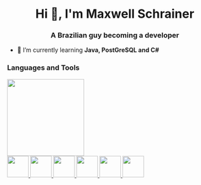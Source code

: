<h1 align="center">Hi 👋, I'm Maxwell Schrainer</h1>
<h3 align="center">A Brazilian guy becoming a developer</h3>

- 🌱 I’m currently learning **Java, PostGreSQL and C#**

<h3 align="left">Languages and Tools</h3>

<img height="180em" src="https://github-readme-stats-git-masterrstaa-rickstaa.vercel.app/api/top-langs/?username=maxwellschrainer&layout=compact&langs_count=7&theme=dracula"/>

<div>
  <a href="https://html.spec.whatwg.org/multipage/">
  <img height="50px" src="https://cdn.jsdelivr.net/gh/devicons/devicon@latest/icons/html5/html5-original.svg" />
  </a>
  <a href="https://www.w3.org/Style/CSS/">
  <img height="50px" src="https://cdn.jsdelivr.net/gh/devicons/devicon@latest/icons/css3/css3-original.svg" />
  </a>
  <a href="https://www.oracle.com/java/">
    <img height="50px "src="https://cdn.jsdelivr.net/gh/devicons/devicon@latest/icons/java/java-original.svg" />
  </a>
  <a href="https://dotnet.microsoft.com/en-us/languages/csharp">
   <img height="50px" src="https://cdn.jsdelivr.net/gh/devicons/devicon@latest/icons/csharp/csharp-original.svg" />
  </a>
  <a href="https://www.postgresql.org">
   <img height="50px" src="https://cdn.jsdelivr.net/gh/devicons/devicon@latest/icons/postgresql/postgresql-original.svg" />
  </a>
  <a href="https://www.python.org">
    <img height="50px" src="https://cdn.jsdelivr.net/gh/devicons/devicon@latest/icons/python/python-original.svg">
  </a>
</div>

